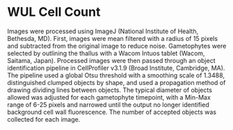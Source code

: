 # WUL Cell Count
Images were processed using ImageJ (National Institute of Health, Bethesda, MD). First, images were mean filtered with a radius of 15 pixels and subtracted from the original image to reduce noise. Gametophytes were selected by outlining the thallus with a Wacom Intuos tablet (Wacom, Saitama, Japan). Processed images were then passed through an object identification pipeline in CellProfiler v3.1.9 (Broad Institute, Cambridge, MA). The pipeline used a global Otsu threshold with a smoothing scale of 1.3488, distinguished clumped objects by shape, and used a propagation method of drawing dividing lines between objects. The typical diameter of objects allowed was adjusted for each gametophyte timepoint, with a Min-Max range of 6-25 pixels and narrowed until the output no longer identified background cell wall fluorescence. The number of accepted objects was collected for each image. 
